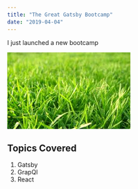 ```yaml
---
title: "The Great Gatsby Bootcamp"
date: "2019-04-04"
---
```


I just launched a new bootcamp

![Grass](./grass.jpg)

## Topics Covered

1. Gatsby
2. GrapQl
3. React
